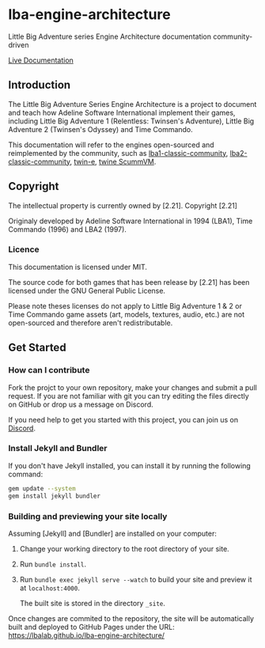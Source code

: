 # lba-engine-architecture
Little Big Adventure series Engine Architecture documentation community-driven

[Live Documentation](https://lbalab.github.io/lba-engine-architecture/)

## Introduction

The Little Big Adventure Series Engine Architecture is a project to document and teach how Adeline Software International implement their games, including Little Big Adventure 1 (Relentless: Twinsen's Adventure), Little Big Adventure 2 (Twinsen's Odyssey) and Time Commando.

This documentation will refer to the engines open-sourced and reimplemented by the community, such as [lba1-classic-community](https://github.com/LBALab/lba1-classic-community), [lba2-classic-community](https://github.com/LBALab/lba2-classic-community), [twin-e](https://github.com/LBALab/twin-e), [twine ScummVM](https://github.com/scummvm/scummvm/tree/master/engines/twine).

## Copyright
The intellectual property is currently owned by [2.21]. Copyright [2.21]

Originaly developed by Adeline Software International in 1994 (LBA1), Time Commando (1996) and LBA2 (1997).

### Licence
This documentation is licensed under MIT.

The source code for both games that has been release by [2.21] has been licensed under the GNU General Public License.

Please note theses licenses do not apply to Little Big Adventure 1 & 2 or Time Commando game assets (art, models, textures, audio, etc.) are not open-sourced and therefore aren't redistributable.



## Get Started

### How can I contribute

Fork the projct to your own repository, make your changes and submit a pull request. If you are not familiar with git you can try editing the files directly on GitHub or drop us a message on Discord.

If you need help to get you started with this project, you can join us on [Discord](https://discord.gg/gfzna5SfZ5).

### Install Jekyll and Bundler

If you don't have Jekyll installed, you can install it by running the following command:

```bash
gem update --system
gem install jekyll bundler
```

### Building and previewing your site locally

Assuming [Jekyll] and [Bundler] are installed on your computer:

1.  Change your working directory to the root directory of your site.

2.  Run `bundle install`.

3.  Run `bundle exec jekyll serve --watch` to build your site and preview it at `localhost:4000`.

    The built site is stored in the directory `_site`.

Once changes are commited to the repository, the site will be automatically built and deployed to GitHub Pages under the URL: https://lbalab.github.io/lba-engine-architecture/
